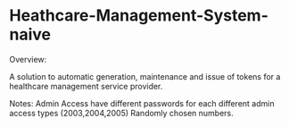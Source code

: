 # Heathcare-Management-System-naive

Overview:

A solution to automatic generation, maintenance and issue of tokens for a healthcare management service provider. 

Notes:
Admin Access have different passwords for each different admin access types 
(2003,2004,2005) Randomly chosen numbers.
